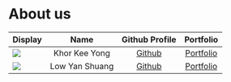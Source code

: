 # About us

Display | Name | Github Profile | Portfolio 
--------|:----:|:--------------:|:---------:
![](https://via.placeholder.com/100.png?text=Photo) | Khor Kee Yong | [Github](https://github.com/KaydenKhor) | [Portfolio](docs/team/johndoe.md)
![](https://via.placeholder.com/100.png?text=Photo) | Low Yan Shuang | [Github](https://github.com/lowyanshuang) | [Portfolio](docs/team/johndoe.md)
